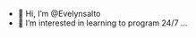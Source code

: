 - 👋 Hi, I’m @Evelynsalto
- 👀 I’m interested in learning to program 24/7 ...


<!---
Evelyn is a ✨ special ✨ repository because its `README.md` (this file) appears on your GitHub profile.
You can click the Preview link to take a look at your changes.
--->
